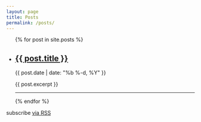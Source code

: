 ```yaml
---
layout: page
title: Posts
permalink: /posts/
---
```

<div>
  <ul class="posts">
    {% for post in site.posts %}
      <li>
        <div class="post-title">
          <a class="post-link" href="{{ post.url | prepend: site.baseurl }}"><h2>{{ post.title }}</h2></a>
          <p class="post-date">{{ post.date | date: "%b %-d, %Y" }}</p>
        </div>
        <div class="post-excerpt">
          {{ post.excerpt }}
        </div>
      </li>
      <hr class="orange">
    {% endfor %}
  </ul>

  <p class="rss-subscribe">subscribe <a href="{{ "/feed.xml" | prepend: site.baseurl }}">via RSS</a></p>
</div>
